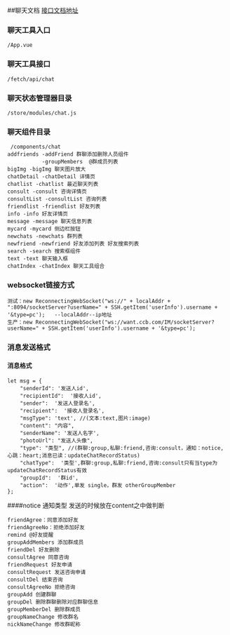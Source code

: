##聊天文档
[接口文档地址](https://docs.qq.com/doc/DQ2NTTHFraldxRVlQ)
### 聊天工具入口
``
  /App.vue
``
### 聊天工具接口
`
/fetch/api/chat
`
### 聊天状态管理器目录
`
 /store/modules/chat.js
`
### 聊天组件目录
```
 /components/chat
addfriends -addFriend 群聊添加删除人员组件
           -groupMembers  @群成员列表
bigImg -bigImg 聊天图片放大
chatDetail -chatDetail 详情页
chatlist -chatlist 最近聊天列表
consult -consult 咨询详情页
consultList -consultList 咨询列表
friendlist -friendlist 好友列表
info -info 好友详情页
message -message 聊天信息列表
mycard -mycard 侧边栏按钮
newchats -newchats 群列表
newfriend -newfriend 好友添加列表 好友搜索列表
search -search 搜索框组件
text -text 聊天输入框
chatIndex -chatIndex 聊天工具组合
```
### websocket链接方式
```
测试：new ReconnectingWebSocket("ws://" + localAddr + ":8094/socketServer?userName=" + SSH.getItem('userInfo').username + '&type=pc');   --localAddr--ip地址
生产：new ReconnectingWebSocket("ws://want.ccb.com/IM/socketServer?userName=" + SSH.getItem('userInfo').username + '&type=pc');
```
### 消息发送格式
#### 消息格式
```
let msg = {
    "senderId": '发送人id',
    "recipientId":  '接收人id',
    "sender":  '发送人登录名',
    "recipient":  '接收人登录名',
    "msgType": 'text', //(文本:text,图片:image)
    "content": "内容",
    "senderName": '发送人名字',
    "photoUrl": "发送人头像",
    "type": "类型", //(群聊:group,私聊:friend,咨询:consult，通知：notice,心跳：heart;消息已读：updateChatRecordStatus)
    "chatType":  '类型',群聊:group,私聊:friend,咨询:consult只有当type为updateChatRecordStatus有效
    "groupId":  '群id',
    "action":  '动作',单发 single，群发 otherGroupMember
};
```
####notice 通知类型 发送的时候放在content之中做判断
```
friendAgree：同意添加好友
friendAgreeNo：拒绝添加好友
remind @好友提醒
groupAddMembers 添加群成员
friendDel 好友删除
consultAgree 同意咨询
friendRequest 好友申请
consultRequest 发送咨询申请
consultDel 结束咨询
consultAgreeNo 拒绝咨询
groupAdd 创建群聊
groupDel 删除群聊删除对应群聊信息
groupMemberDel 删除群成员
groupNameChange 修改群名
nickNameChange 修改群昵称
```
